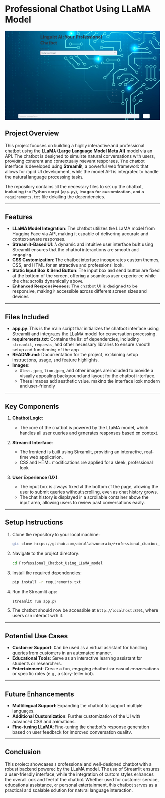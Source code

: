 # Professional Chatbot Using LLaMA Model

![Professional Chatbot](chatbot.jpg)

## Project Overview

This project focuses on building a highly interactive and professional chatbot using the **LLaMA (Large Language Model Meta AI)** model via an API. The chatbot is designed to simulate natural conversations with users, providing coherent and contextually relevant responses. The chatbot interface is developed using **Streamlit**, a powerful web framework that allows for rapid UI development, while the model API is integrated to handle the natural language processing tasks.

The repository contains all the necessary files to set up the chatbot, including the Python script (`app.py`), images for customization, and a `requirements.txt` file detailing the dependencies.

---

## Features

- **LLaMA Model Integration**: The chatbot utilizes the LLaMA model from Hugging Face via API, making it capable of delivering accurate and context-aware responses.
- **Streamlit-Based UI**: A dynamic and intuitive user interface built using Streamlit ensures that the chatbot interactions are smooth and engaging.
- **CSS Customization**: The chatbot interface incorporates custom themes, CSS, and HTML for an attractive and professional look.
- **Static Input Box & Send Button**: The input box and send button are fixed at the bottom of the screen, offering a seamless user experience while the chat scrolls dynamically above.
- **Enhanced Responsiveness**: The chatbot UI is designed to be responsive, making it accessible across different screen sizes and devices.

---

## Files Included

- **app.py**: This is the main script that initializes the chatbot interface using Streamlit and integrates the LLaMA model for conversation processing.
- **requirements.txt**: Contains the list of dependencies, including `streamlit`, `requests`, and other necessary libraries to ensure smooth setup and functioning of the app.
- **README.md**: Documentation for the project, explaining setup instructions, usage, and feature highlights.
- **Images**: 
  - `Glows.jpeg`, `lion.jpeg`, and other images are included to provide a visually appealing background and layout for the chatbot interface.
  - These images add aesthetic value, making the interface look modern and user-friendly.

---

## Key Components

1. **Chatbot Logic**:
   - The core of the chatbot is powered by the LLaMA model, which handles all user queries and generates responses based on context.
   
2. **Streamlit Interface**:
   - The frontend is built using Streamlit, providing an interactive, real-time web application.
   - CSS and HTML modifications are applied for a sleek, professional look.

3. **User Experience (UX)**:
   - The input box is always fixed at the bottom of the page, allowing the user to submit queries without scrolling, even as chat history grows.
   - The chat history is displayed in a scrollable container above the input area, allowing users to review past conversations easily.

---

## Setup Instructions

1. Clone the repository to your local machine:
   ```bash
   git clone https://github.com/abdullahzunorain/Professional_Chatbot_Using_LLaMA_model.git
   ```

2. Navigate to the project directory:
   ```bash
   cd Professional_Chatbot_Using_LLaMA_model
   ```

3. Install the required dependencies:
   ```bash
   pip install -r requirements.txt
   ```

4. Run the Streamlit app:
   ```bash
   streamlit run app.py
   ```

5. The chatbot should now be accessible at `http://localhost:8501`, where users can interact with it.

---

## Potential Use Cases

- **Customer Support**: Can be used as a virtual assistant for handling queries from customers in an automated manner.
- **Educational Tools**: Serve as an interactive learning assistant for students or researchers.
- **Entertainment**: Create a fun, engaging chatbot for casual conversations or specific roles (e.g., a story-teller bot).

---

## Future Enhancements

- **Multilingual Support**: Expanding the chatbot to support multiple languages.
- **Additional Customization**: Further customization of the UI with advanced CSS and animations.
- **Fine-tuning LLaMA**: Fine-tuning the chatbot's response generation based on user feedback for improved conversation quality.

---

## Conclusion

This project showcases a professional and well-designed chatbot with a robust backend powered by the LLaMA model. The use of Streamlit ensures a user-friendly interface, while the integration of custom styles enhances the overall look and feel of the chatbot. Whether used for customer service, educational assistance, or personal entertainment, this chatbot serves as a practical and scalable solution for natural language interaction.

